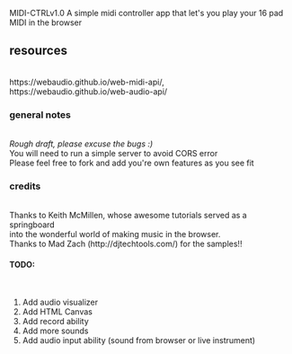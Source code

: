 MIDI-CTRLv1.0
A simple midi controller app that let's you play your 16 pad MIDI in the browser

<h2>resources</h2><br>
https://webaudio.github.io/web-midi-api/, <br>
https://webaudio.github.io/web-audio-api/ <br>

<h3>general notes</h3><br>
<em>Rough draft, please excuse the bugs :)</em> <br>
You will need to run a simple server to avoid CORS error <br>
Please feel free to fork and add you're own features as you see fit <br>

<h3>credits</h3><br>
Thanks to Keith McMillen, whose awesome tutorials served as a springboard <br> into the wonderful world of making music in the browser. <br>
Thanks to Mad Zach (http://djtechtools.com/) for the samples!!

<h4> TODO: </h4><br>
<ol>
  <li> Add audio visualizer </li>
  <li> Add HTML Canvas </li>
  <li> Add record ability </li>
  <li> Add more sounds </li>
  <li> Add audio input ability (sound from browser or live instrument) </li>
</ol>

